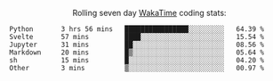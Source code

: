 <!--<p align="center">
  <img width="auto" src ="https://github-readme-stats.vercel.app/api/top-langs/?username=syrkis&layout=compact&hide_border=true&theme=darcula&bg_color=00000000&langs_count=6&hide=jupyter%20notebook,JavaScript,HTML" width = 400>
      <img src ="https://github-readme-streak-stats.herokuapp.com?user=syrkis&theme=darcula&hide_border=true&background=FFFFFF00" width = 400>

</p>-->
<p align="center">Rolling seven day <a href='https://wakatime.com/'> WakaTime</a> coding stats:</p>
<!--START_SECTION:waka-->

```text
Python       3 hrs 56 mins   ████████████████░░░░░░░░░   64.39 %
Svelte       57 mins         ████░░░░░░░░░░░░░░░░░░░░░   15.54 %
Jupyter      31 mins         ██░░░░░░░░░░░░░░░░░░░░░░░   08.56 %
Markdown     20 mins         █▒░░░░░░░░░░░░░░░░░░░░░░░   05.64 %
sh           15 mins         █░░░░░░░░░░░░░░░░░░░░░░░░   04.20 %
Other        3 mins          ▒░░░░░░░░░░░░░░░░░░░░░░░░   00.97 %
```

<!--END_SECTION:waka-->
